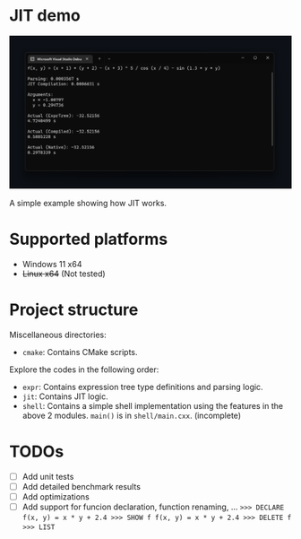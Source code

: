 # JIT demo

![Result on Intel i5-8250U, release mode](./result.png)

A simple example showing how JIT works.

# Supported platforms

- Windows 11 x64
- ~~Linux x64~~ (Not tested)

# Project structure

Miscellaneous directories:

- `cmake`: Contains CMake scripts.

Explore the codes in the following order:

- `expr`: Contains expression tree type definitions and parsing logic.
- `jit`: Contains JIT logic.
- `shell`: Contains a simple shell implementation using the features in the above 2 modules. `main()` is in `shell/main.cxx`. (incomplete)

# TODOs

- [ ] Add unit tests
- [ ] Add detailed benchmark results
- [ ] Add optimizations
- [ ] Add support for funcion declaration, function renaming, ...
	  ```
	  >>> DECLARE f(x, y) = x * y + 2.4
	  >>> SHOW f
	  f(x, y) = x * y + 2.4
	  >>> DELETE f
	  >>> LIST
	  ```